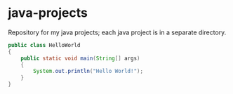 # java-projects
Repository for my java projects; each java project is in a separate directory.

```java
public class HelloWorld
{
    public static void main(String[] args)
    {
        System.out.println("Hello World!");
    }
}
